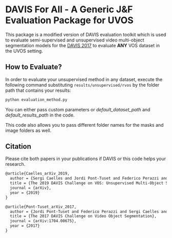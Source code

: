 # DAVIS For All - A Generic J&F Evaluation Package for UVOS

This package is a modified version of DAVIS evaluation toolkit which is used to evaluate semi-supervised and unsupervised video multi-object segmentation models for the <a href="https://davischallenge.org/davis2017/code.html" target="_blank">DAVIS 2017</a> to evaluate **ANY** VOS dataset in the UVOS setting.


## How to Evaluate?

In order to evaluate your unsupervised method in any dataset, execute the following command substituting `results/unsupervised/rvos` by the folder path that contains your results:
```bash
python evaluation_method.py
```

You can either pass custom parameters or *default_dataset_path* and *default_results_path* in the code. 

This code also allows you to pass different folder names for the masks and image folders as well.


## Citation

Please cite both papers in your publications if DAVIS or this code helps your research.

```latex
@article{Caelles_arXiv_2019,
  author = {Sergi Caelles and Jordi Pont-Tuset and Federico Perazzi and Alberto Montes and Kevis-Kokitsi Maninis and Luc {Van Gool}},
  title = {The 2019 DAVIS Challenge on VOS: Unsupervised Multi-Object Segmentation},
  journal = {arXiv},
  year = {2019}
}
```

```latex
@article{Pont-Tuset_arXiv_2017,
  author = {Jordi Pont-Tuset and Federico Perazzi and Sergi Caelles and Pablo Arbel\'aez and Alexander Sorkine-Hornung and Luc {Van Gool}},
  title = {The 2017 DAVIS Challenge on Video Object Segmentation},
  journal = {arXiv:1704.00675},
  year = {2017}
}
```


